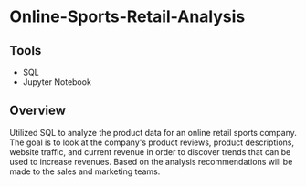 # Online-Sports-Retail-Analysis

## Tools 
- SQL 
- Jupyter Notebook

## Overview

Utilized SQL to analyze the product data for an online retail sports company. The goal is to look at the company's product reviews, product descriptions, website traffic, and current revenue in order to discover trends that can be used to increase revenues. Based on the analysis recommendations will be made to the sales and marketing teams.
